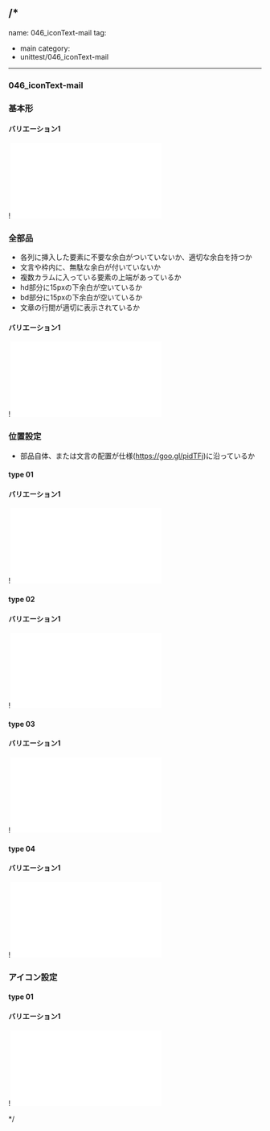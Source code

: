 /*
---
name: 046_iconText-mail
tag:
  - main
category:
  - unittest/046_iconText-mail
---

### 046_iconText-mail
### 基本形

#### バリエーション1

!![046_iconText-mail_01basic_1.html](./html/046_iconText-mail/046_iconText-mail_01basic_1.html)

### 全部品
- 各列に挿入した要素に不要な余白がついていないか、適切な余白を持つか
- 文言や枠内に、無駄な余白が付いていないか
- 複数カラムに入っている要素の上端があっているか
- hd部分に15pxの下余白が空いているか
- bd部分に15pxの下余白が空いているか
- 文章の行間が適切に表示されているか

#### バリエーション1

!![046_iconText-mail_02all_1.html](./html/046_iconText-mail/046_iconText-mail_02all_1.html)

### 位置設定
- 部品自体、または文言の配置が仕様(https://goo.gl/pidTFj)に沿っているか

#### type 01
#### バリエーション1

!![046_iconText-mail_f12_01_1.html](./html/046_iconText-mail/046_iconText-mail_f12_01_1.html)

#### type 02
#### バリエーション1

!![046_iconText-mail_f12_02_1.html](./html/046_iconText-mail/046_iconText-mail_f12_02_1.html)

#### type 03
#### バリエーション1

!![046_iconText-mail_f12_03_1.html](./html/046_iconText-mail/046_iconText-mail_f12_03_1.html)

#### type 04
#### バリエーション1

!![046_iconText-mail_f12_04_1.html](./html/046_iconText-mail/046_iconText-mail_f12_04_1.html)

### アイコン設定

#### type 01
#### バリエーション1

!![046_iconText-mail_f15_01_1.html](./html/046_iconText-mail/046_iconText-mail_f15_01_1.html)

*/
